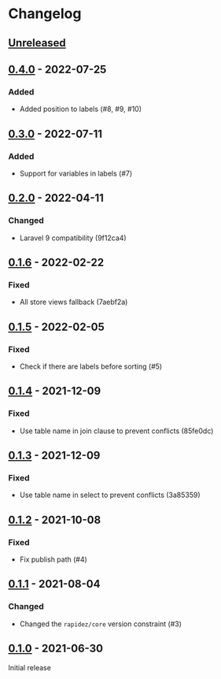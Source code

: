 # Changelog

## [Unreleased](https://github.com/org/repo/compare/0.4.0...master)

## [0.4.0](https://github.com/org/repo/compare/0.3.0...0.4.0) - 2022-07-25

### Added

- Added position to labels (#8, #9, #10)

## [0.3.0](https://github.com/org/repo/compare/0.2.0...0.3.0) - 2022-07-11

### Added

- Support for variables in labels (#7)

## [0.2.0](https://github.com/org/repo/compare/0.1.6...0.2.0) - 2022-04-11

### Changed

- Laravel 9 compatibility (9f12ca4)

## [0.1.6](https://github.com/org/repo/compare/0.1.5...0.1.6) - 2022-02-22

### Fixed

- All store views fallback (7aebf2a)

## [0.1.5](https://github.com/org/repo/compare/0.1.4...0.1.5) - 2022-02-05

### Fixed

- Check if there are labels before sorting (#5)

## [0.1.4](https://github.com/org/repo/compare/0.1.3...0.1.4) - 2021-12-09

### Fixed

- Use table name in join clause to prevent conflicts (85fe0dc)

## [0.1.3](https://github.com/org/repo/compare/0.1.2...0.1.3) - 2021-12-09

### Fixed

- Use table name in select to prevent conflicts (3a85359)

## [0.1.2](https://github.com/org/repo/compare/0.1.1...0.1.2) - 2021-10-08

### Fixed

- Fix publish path (#4)

## [0.1.1](https://github.com/org/repo/compare/0.1.0...0.1.1) - 2021-08-04

### Changed

- Changed the `rapidez/core` version constraint (#3)

## [0.1.0](https://github.com/org/repo/compare/b7c0d6aea961ce5da65b99fdc01b682f40e55ff4...0.1.0) - 2021-06-30

Initial release
